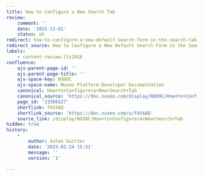 ```yaml
---
title: How to Configure a New Search Tab
review:
    comment: ''
    date: '2015-12-01'
    status: ok
redirect: how-to-configure-a-new-default-search-form-in-the-search-tab
redirect_source: How to Configure a New Default Search Form in the Search Tab
labels:
    - content-review-lts2016
confluence:
    ajs-parent-page-id: ''
    ajs-parent-page-title: ''
    ajs-space-key: NXDOC
    ajs-space-name: Nuxeo Platform Developer Documentation
    canonical: How+to+Configure+a+New+Search+Tab
    canonical_source: 'https://doc.nuxeo.com/display/NXDOC/How+to+Configure+a+New+Search+Tab'
    page_id: '23366527'
    shortlink: f4tkAQ
    shortlink_source: 'https://doc.nuxeo.com/x/f4tkAQ'
    source_link: /display/NXDOC/How+to+Configure+a+New+Search+Tab
hidden: true
history:
    -
        author: Solen Guitter
        date: '2015-02-24 15:51'
        message: ''
        version: '1'

---
```

